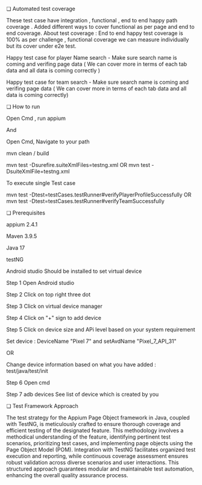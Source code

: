 ❏ Automated test coverage 

These test case have integration , functional , end to end happy path coverage . Added different ways to cover functional as per page and end to end coverage. 
About test coverage : End to end happy test coverage is 100% as per challenge , functional coverage we can measure individually but its cover under e2e test. 

Happy test case for player Name search - Make sure search name is coming and verifing page data ( We can cover more in terms of each tab data and all data is coming correctly )

Happy test case for team search -  Make sure search name is coming and verifing page data ( We can cover more in terms of each tab data and all data is coming correctly)

❏ How to run

Open Cmd , run appium 

And

Open Cmd, Navigate to your path 

mvn clean / build 

mvn test -Dsurefire.suiteXmlFiles=testng.xml
OR
mvn test -DsuiteXmlFile=testng.xml

To execute single Test case 

 mvn test -Dtest=testCases.testRunner#verifyPlayerProfileSuccessfully
OR
mvn test -Dtest=testCases.testRunner#verifyTeamSuccessfully

❏ Prerequisites

appium 2.4.1

Maven 3.9.5

Java 17

testNG

Android studio Should be installed to set virtual device

Step 1 Open Android studio 

Step 2 Click on top right three dot 

Step 3 Click on virtual device manager

Step 4 Click on "+" sign to add device 

Step 5 Click on device size and APi level based on your system requirement

Set device : DeviceName "Pixel 7" and setAvdName "Pixel_7_API_31"

OR

Change device information based on what you have added : test/java/test/init

Step 6 Open cmd 

Step 7 adb devices 
See list of device which is created by you

❏ Test Framework Approach

The test strategy for the Appium Page Object framework in Java, coupled with TestNG, is meticulously crafted to ensure thorough coverage and efficient testing of the designated feature. This methodology involves a methodical understanding of the feature, identifying pertinent test scenarios, prioritizing test cases, and implementing page objects using the Page Object Model (POM). Integration with TestNG facilitates organized test execution and reporting, while continuous coverage assessment ensures robust validation across diverse scenarios and user interactions. This structured approach guarantees modular and maintainable test automation, enhancing the overall quality assurance process.
